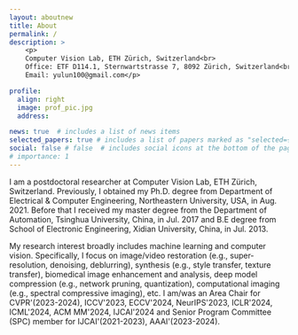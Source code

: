 ```yaml
---
layout: aboutnew
title: About
permalink: /
description: >
    <p>
    Computer Vision Lab, ETH Zürich, Switzerland<br>
    Office: ETF D114.1, Sternwartstrasse 7, 8092 Zürich, Switzerland<br>
    Email: yulun100@gmail.com</p>

profile:
  align: right
  image: prof_pic.jpg
  address: 

news: true  # includes a list of news items
selected_papers: true # includes a list of papers marked as "selected={true}"
social: false # false  # includes social icons at the bottom of the page
# importance: 1
---
```


I am a postdoctoral researcher at Computer Vision Lab, ETH Zürich, Switzerland. Previously, I obtained my Ph.D. degree from Department of Electrical & Computer Engineering, Northeastern University, USA, in Aug. 2021. Before that I received my master degree from the Department of Automation, Tsinghua University, China, in Jul. 2017 and B.E degree from School of Electronic Engineering, Xidian University, China, in Jul. 2013. 
<!-- <font color="white"><a href="./files/CV_Yulun.pdf" rel="external nofollow noopener" target="_blank">(CV)</a></font> -->

My research interest broadly includes machine learning and computer vision. Specifically, I focus on image/video restoration (e.g., super-resolution, denoising, deblurring), synthesis (e.g., style transfer, texture transfer), biomedical image enhancement and analysis, deep model compression (e.g., network pruning, quantization), computational imaging (e.g., spectral compressive imaging), etc. I am/was an Area Chair for CVPR'(2023-2024), ICCV'2023, ECCV'2024, NeurIPS'2023, ICLR'2024, ICML'2024, ACM MM'2024, IJCAI'2024 and Senior Program Committee (SPC) member for IJCAI'(2021-2023), AAAI'(2023-2024).

<!--<strong>For prospective collaborators</strong>: We have multiple positions for Postdoc/Ph.D./Master/Intern researchers. If you are interested in joining/visitng Computer Vision Lab or remotely working with us, please email me with your resume.-->

<!-- <div class="alert alert-info">
<b><font color="blue">I will be joining Shanghai Jiao Tong University (SJTU) as a tenure-track associate professor in 2024 Spring.<br>
Openings: We are looking for self-motivated undergraduate and graduate students, and postdocs to join my group at SJTU. Please read the <a href="./files/openings.pdf" rel="external nofollow noopener" target="_blank">note (申请须知)</a> bebore email me.</font></b>
</div> -->
